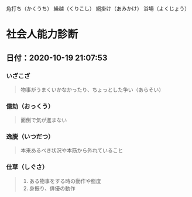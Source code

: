 角打ち（かくうち）
繰越（くりこし）
網掛け（あみかけ）
浴場（よくじょう）

# 社会人能力診断

## 日付：2020-10-19 21:07:53

### いざこざ
> 物事がうまくいかなかったり、ちょっとした争い（あらそい）

### 億劫（おっくう）
> 面倒で気が進まない

### 逸脱（いつだつ）
> 本来あるべき状況や本筋から外れていること

### 仕草（しぐさ）
> 1. ある物事をする時の動作や態度
> 2. 身振り、俳優の動作



